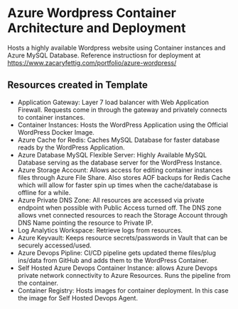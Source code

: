 # Azure Wordpress Container Architecture and Deployment
Hosts a highly available Wordpress website using Container instances and Azure MySQL Database. Reference instructiosn for deployment at https://www.zacaryfettig.com/portfolio/azure-wordpress/

## Resources created in Template
* Application Gateway: Layer 7 load balancer with Web Application Firewall. Requests come in through the gateway and privately connects to container instances.
* Container Instances: Hosts the WordPress Application using the Official WordPress Docker Image.
* Azure Cache for Redis: Caches MySQL Database for faster database reads by the WordPress Application.
* Azure Database MySQL Flexible Server: Highly Available MySQL Database serving as the database server for the WordPress Instance.
* Azure Storage Account: Allows access for editing container instances files through Azure File Share. Also stores AOF backups for Redis Cache which will allow for faster spin up times when the cache/database is offline for a while.
* Azure Private DNS Zone: All resources are accessed via private endpoint when possible with Public Access turned off. The DNS zone allows vnet connected resources to reach the Storage Account through DNS Name pointing the resource to Private IP.
* Log Analytics Workspace: Retrieve logs from resources.
* Azure Keyvault: Keeps resource secrets/passwords in Vault that can be securely accessed/used.
* Azure Devops Pipline: CI/CD pipeline gets updated theme files/plug ins/data from GitHub and adds them to the WordPress Container.
* Self Hosted Azure Devops Container Instance: allows Azure Devops private network connectivity to Azure Resources. Runs the pipeline from the container.
* Container Registry: Hosts images for container deployment. In this case the image for Self Hosted Devops Agent.
